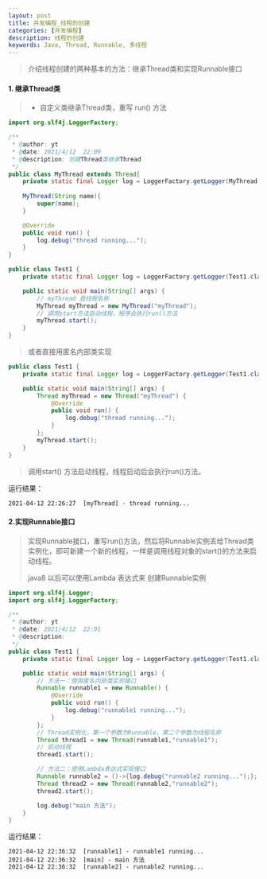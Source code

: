 ```yaml
---
layout: post
title: 并发编程_线程的创建
categories: [并发编程]
description: 线程的创建
keywords: Java, Thread, Runnable, 多线程
---
```


> 介绍线程创建的两种基本的方法：继承Thread类和实现Runnable接口

#### 1. 继承Thread类

> - 自定义类继承Thread类，重写 run() 方法

```` java
import org.slf4j.LoggerFactory;

/**
 * @author: yt
 * @date: 2021/4/12  22:09
 * @description: 创建Thread类继承Thread
 */
public class MyThread extends Thread{
    private static final Logger log = LoggerFactory.getLogger(MyThread.class);
    
    MyThread(String name){
        super(name);
    }

    @Override
    public void run() {
        log.debug("thread running...");
    }
}
````

```` java
public class Test1 {
    private static final Logger log = LoggerFactory.getLogger(Test1.class);

    public static void main(String[] args) {
        // myThread 是线程名称
        MyThread myThread = new MyThread("myThread");
        // 调用start方法启动线程，程序会执行run()方法
        myThread.start();
    }
}
````

> 或者直接用匿名内部类实现

```` java
public class Test1 {
    private static final Logger log = LoggerFactory.getLogger(Test1.class);

    public static void main(String[] args) {
        Thread myThread = new Thread("myThread") {
            @Override
            public void run() {
                log.debug("thread running...");
            }
        };
        myThread.start();
    }
}
````

> 调用start() 方法启动线程，线程启动后会执行run()方法。

运行结果：

```` 
2021-04-12 22:26:27  [myThread] - thread running...
````



#### 2.实现Runnable接口

> 实现Runnable接口，重写run()方法，然后将Runnable实例丢给Thread类实例化，即可新建一个新的线程，一样是调用线程对象的start()的方法来启动线程。
>
> java8 以后可以使用Lambda 表达式来 创建Runnable实例

```` java
import org.slf4j.Logger;
import org.slf4j.LoggerFactory;

/**
 * @author: yt
 * @date: 2021/4/12  22:01
 * @description:
 */
public class Test1 {
    private static final Logger log = LoggerFactory.getLogger(Test1.class);

    public static void main(String[] args) {
        // 方法一：使用匿名内部类实现接口
        Runnable runnable1 = new Runnable() {
            @Override
            public void run() {
                log.debug("runnable1 running...");
            }
        };
        // Thread实例化，第一个参数为Runnable，第二个参数为线程名称
        Thread thread1 = new Thread(runnable1,"runnable1");
        // 启动线程
        thread1.start();

        // 方法二：使用Lambda表达式实现接口
        Runnable runnable2 = ()->{log.debug("runnable2 running...");};
        Thread thread2 = new Thread(runnable2,"runnable2");
        thread2.start();

        log.debug("main 方法");
    }
}
````

运行结果：

```` 
2021-04-12 22:36:32  [runnable1] - runnable1 running...
2021-04-12 22:36:32  [main] - main 方法
2021-04-12 22:36:32  [runnable2] - runnable2 running...
````

